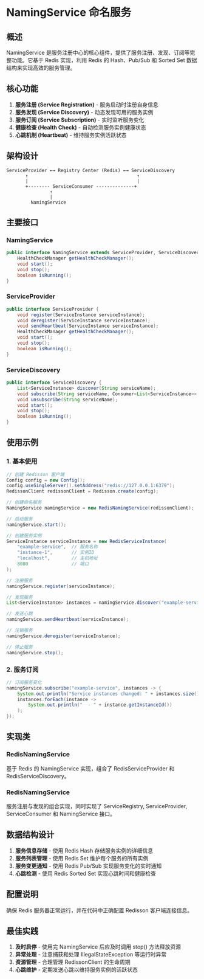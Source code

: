 # NamingService 命名服务

## 概述

NamingService 是服务注册中心的核心组件，提供了服务注册、发现、订阅等完整功能。它基于 Redis 实现，利用 Redis 的 Hash、Pub/Sub 和 Sorted Set 数据结构来实现高效的服务管理。

## 核心功能

1. **服务注册 (Service Registration)** - 服务启动时注册自身信息
2. **服务发现 (Service Discovery)** - 动态发现可用的服务实例
3. **服务订阅 (Service Subscription)** - 实时监听服务变化
4. **健康检查 (Health Check)** - 自动检测服务实例健康状态
5. **心跳机制 (Heartbeat)** - 维持服务实例活跃状态

## 架构设计

```
ServiceProvider ←→ Registry Center (Redis) ←→ ServiceDiscovery
       ↑                                        ↑
       |                                        |
       +-------- ServiceConsumer --------------+
                ↑
                |
         NamingService
```

## 主要接口

### NamingService
```java
public interface NamingService extends ServiceProvider, ServiceDiscovery {
    HealthCheckManager getHealthCheckManager();
    void start();
    void stop();
    boolean isRunning();
}
```

### ServiceProvider
```java
public interface ServiceProvider {
    void register(ServiceInstance serviceInstance);
    void deregister(ServiceInstance serviceInstance);
    void sendHeartbeat(ServiceInstance serviceInstance);
    HealthCheckManager getHealthCheckManager();
    void start();
    void stop();
    boolean isRunning();
}
```

### ServiceDiscovery
```java
public interface ServiceDiscovery {
    List<ServiceInstance> discover(String serviceName);
    void subscribe(String serviceName, Consumer<List<ServiceInstance>> listener);
    void unsubscribe(String serviceName);
    void start();
    void stop();
    boolean isRunning();
}
```

## 使用示例

### 1. 基本使用
```java
// 创建 Redisson 客户端
Config config = new Config();
config.useSingleServer().setAddress("redis://127.0.0.1:6379");
RedissonClient redissonClient = Redisson.create(config);

// 创建命名服务
NamingService namingService = new RedisNamingService(redissonClient);

// 启动服务
namingService.start();

// 创建服务实例
ServiceInstance serviceInstance = new RedisServiceInstance(
    "example-service",  // 服务名称
    "instance-1",       // 实例ID
    "localhost",        // 主机地址
    8080                // 端口
);

// 注册服务
namingService.register(serviceInstance);

// 发现服务
List<ServiceInstance> instances = namingService.discover("example-service");

// 发送心跳
namingService.sendHeartbeat(serviceInstance);

// 注销服务
namingService.deregister(serviceInstance);

// 停止服务
namingService.stop();
```

### 2. 服务订阅
```java
// 订阅服务变化
namingService.subscribe("example-service", instances -> {
    System.out.println("Service instances changed: " + instances.size());
    instances.forEach(instance -> 
        System.out.println("  - " + instance.getInstanceId())
    );
});
```

## 实现类

### RedisNamingService
基于 Redis 的 NamingService 实现，组合了 RedisServiceProvider 和 RedisServiceDiscovery。

### RedisNamingService
服务注册与发现的组合实现，同时实现了 ServiceRegistry, ServiceProvider, ServiceConsumer 和 NamingService 接口。

## 数据结构设计

1. **服务信息存储** - 使用 Redis Hash 存储服务实例的详细信息
2. **服务列表管理** - 使用 Redis Set 维护每个服务的所有实例
3. **服务变更通知** - 使用 Redis Pub/Sub 实现服务变化的实时通知
4. **心跳检测** - 使用 Redis Sorted Set 实现心跳时间和健康检查

## 配置说明

确保 Redis 服务器正常运行，并在代码中正确配置 Redisson 客户端连接信息。

## 最佳实践

1. **及时启停** - 使用完 NamingService 后应及时调用 stop() 方法释放资源
2. **异常处理** - 注意捕获和处理 IllegalStateException 等运行时异常
3. **资源管理** - 合理管理 RedissonClient 的生命周期
4. **心跳维护** - 定期发送心跳以维持服务实例的活跃状态
